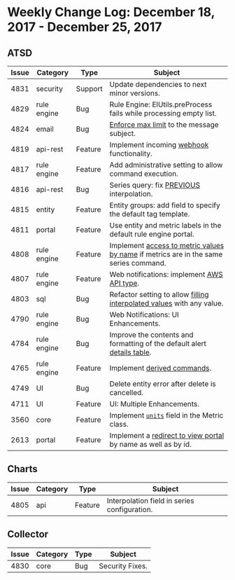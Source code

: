 Weekly Change Log: December 18, 2017 - December 25, 2017
==================================================

## ATSD

| Issue| Category    | Type    | Subject              |
|------|-------------|---------|----------------------|
| 4831	| security	| Support	| Update dependencies to next minor versions. |
| 4829	| rule engine	| Bug	| Rule Engine: ElUtils.preProcess fails while processing empty list. |
| 4824	| email	| Bug	| [Enforce max limit](../../rule-engine/functions-text.md#truncate) to the message subject. |
| 4819	| api-rest	| Feature	| Implement incoming [webhook](../../api/data/messages/webhook.md) functionality. |
| 4817	| rule engine	| Feature	| Add administrative setting to allow command execution. |
| 4816	| api-rest	| Bug	| Series query: fix [PREVIOUS](../../api/data/series/interpolate.md#function) interpolation. |
| 4815	| entity	| Feature	| Entity groups: add field to specify the default tag template. |
| 4811	| portal	| Feature	| Use entity and metric labels in the default rule engine portal. |
| 4808	| rule engine	| Feature	| Implement [access to metric values by name](../../rule-engine/functions-value.md#value) if metrics are in the same series command. |
| 4807	| rule engine	| Feature	| Web notifications: implement [AWS API type](../../rule-engine/web-notifications.md#integration-services). |
| 4803	| sql	| Bug	| Refactor setting to allow [filling interpolated values](../../sql#fill) with any value. |
| 4790	| rule engine	| Bug	| Web Notifications: UI Enhancements. |
| 4784	| rule engine	| Bug	| Improve the contents and formatting of the default alert [details table](../../rule-engine/details-table.md#examples). |
| 4765	| rule engine	| Feature	| Implement [derived commands](../../rule-engine/derived.md#derived-commands). |
| 4749	| UI	| Bug	| Delete entity error after delete is cancelled. |
| 4711	| UI	| Feature	| UI: Multiple Enhancements. |
| 3560	| core	| Feature	| Implement [`units`](../../api/meta/metric/list.md#fields) field in the Metric class. |
| 2613	| portal	| Feature	| Implement a [redirect to view portal](../../portals/portals-overview.md#portal-links) by name as well as by id. |

## Charts

| Issue| Category    | Type    | Subject              |
|------|-------------|---------|----------------------|
| 4805	| api	| Feature	| Interpolation field in series configuration. |

## Collector

| Issue| Category    | Type    | Subject              |
|------|-------------|---------|----------------------|
| 4830	| core	| Bug	| Security Fixes. |